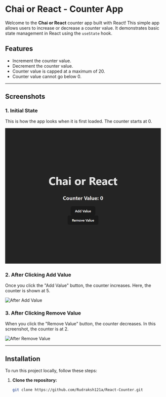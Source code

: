 # Chai or React - Counter App

Welcome to the **Chai or React** counter app built with React! This simple app allows users to increase or decrease a counter value. It demonstrates basic state management in React using the `useState` hook.

## Features
- Increment the counter value.
- Decrement the counter value.
- Counter value is capped at a maximum of 20.
- Counter value cannot go below 0.

---

## Screenshots

### 1. Initial State
This is how the app looks when it is first loaded. The counter starts at 0.

![Initial State](image_github/image1.png)

### 2. After Clicking Add Value
Once you click the "Add Value" button, the counter increases. Here, the counter is shown at 5.

![After Add Value](images/after-add-value.png)

### 3. After Clicking Remove Value
When you click the "Remove Value" button, the counter decreases. In this screenshot, the counter is at 2.

![After Remove Value](images/after-remove-value.png)

---

## Installation

To run this project locally, follow these steps:

1. **Clone the repository:**

   ```bash
   git clone https://github.com/Rudraksh121a/React-Counter.git
  
